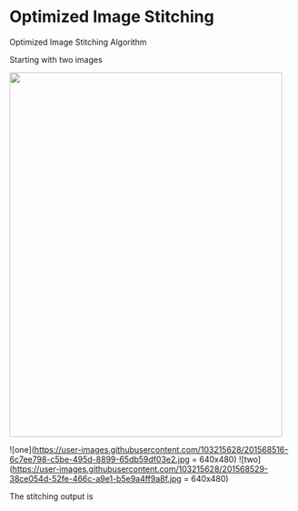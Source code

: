 # Optimized Image Stitching
 Optimized Image Stitching Algorithm


Starting with two images 

<img src="https://user-images.githubusercontent.com/103215628/201568516-6c7ee798-c5be-495d-8899-65db59df03e2.jpg" width="480" height="640">

![one](https://user-images.githubusercontent.com/103215628/201568516-6c7ee798-c5be-495d-8899-65db59df03e2.jpg = 640x480) ![two](https://user-images.githubusercontent.com/103215628/201568529-38ce054d-52fe-466c-a9e1-b5e9a4ff9a8f.jpg = 640x480)


The stitching output is 

